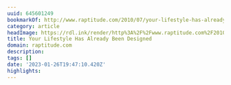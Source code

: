 ```yaml
---
uuid: 645601249
bookmarkOf: http://www.raptitude.com/2010/07/your-lifestyle-has-already-been-designed/
category: article
headImage: https://rdl.ink/render/http%3A%2F%2Fwww.raptitude.com%2F2010%2F07%2Fyour-lifestyle-has-already-been-designed%2F
title: Your Lifestyle Has Already Been Designed
domain: raptitude.com
description:
tags: []
date: '2023-01-26T19:47:10.420Z'
highlights:
---
```



